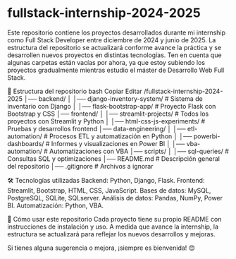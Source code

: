# fullstack-internship-2024-2025

Este repositorio contiene los proyectos desarrollados durante mi internship como Full Stack Developer entre diciembre de 2024 y junio de 2025. La estructura del repositorio se actualizará conforme avance la práctica y se desarrollen nuevos proyectos en distintas tecnologías. Ten en cuenta que algunas carpetas están vacías por ahora, ya que estoy subiendo los proyectos gradualmente mientras estudio el máster de Desarrollo Web Full Stack.

📂 Estructura del repositorio
bash
Copiar
Editar
/fullstack-internship-2024-2025
│── backend/
│   │── django-inventory-system/    # Sistema de inventario con Django
│   │── flask-bootstrap-app/        # Proyecto Flask con Bootstrap y CSS
│── frontend/
│   │── streamlit-projects/         # Todos los proyectos con Streamlit y Python
│   │── html-css-js-experiments/    # Pruebas y desarrollos frontend
│── data-engineering/
│   │── etl-automation/             # Procesos ETL y automatización en Python
│   │── powerbi-dashboards/         # Informes y visualizaciones en Power BI
│   │── vba-automation/             # Automatizaciones con VBA
│── scripts/
│   │── sql-queries/                # Consultas SQL y optimizaciones
│── README.md                       # Descripción general del repositorio
│── .gitignore                      # Archivos a ignorar

🛠 Tecnologías utilizadas
Backend: Python, Django, Flask.
Frontend: Streamlit, Bootstrap, HTML, CSS, JavaScript.
Bases de datos: MySQL, PostgreSQL, SQLite, SQLserver.
Análisis de datos: Pandas, NumPy, Power BI.
Automatización: Python, VBA.

🚀 Cómo usar este repositorio
Cada proyecto tiene su propio README con instrucciones de instalación y uso. A medida que avance la internship, la estructura se actualizará para reflejar los nuevos desarrollos y mejoras.

Si tienes alguna sugerencia o mejora, ¡siempre es bienvenida! 😊
